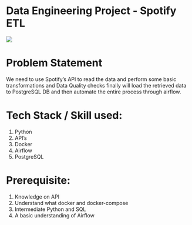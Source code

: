 # Data Engineering Project - Spotify ETL 

![](https://miro.medium.com/max/749/1*dm8hVrPTPMenyRY4uJiBIA@2x.png)


# Problem Statement
We need to use Spotify’s API to read the data and perform some basic transformations and Data Quality checks finally will load the retrieved data to PostgreSQL DB and then automate the entire process through airflow.

# Tech Stack / Skill used:

1.  Python
2.  API’s
3.  Docker
4.  Airflow
5.  PostgreSQL

# Prerequisite:

1.  Knowledge on API
2.  Understand what docker and docker-compose
3.  Intermediate Python and SQL
4.  A basic understanding of Airflow


